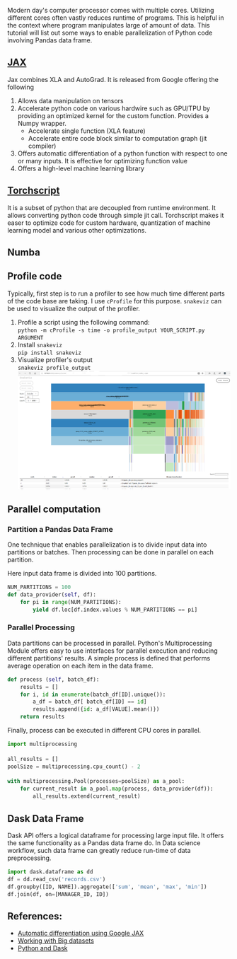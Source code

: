 Modern day's computer processor comes with multiple cores. Utilizing different cores often vastly reduces runtime of programs. This is helpful in the context where program manipulates large of amount of data. This tutorial will list out some ways to enable parallelization of Python code involving Pandas data frame.

## [JAX](https://github.com/google/jax)  
Jax combines XLA and AutoGrad. It is released from Google offering the following   
1. Allows data manipulation on tensors
2. Accelerate python code on various hardwire such as GPU/TPU by providing an optimized kernel for the custom function. Provides a Numpy wrapper.
    - Accelerate single function (XLA feature)
    - Accelerate entire code block similar to computation graph (jit compiler)  
3. Offers automatic differentiation of a python function with respect to one or many inputs. It is effective for optimizing function value  
4. Offers a high-level machine learning library  

## [Torchscript](https://pytorch.org/tutorials/beginner/Intro_to_TorchScript_tutorial.html)
It is a subset of python that are decoupled from runtime environment. It allows converting python code through simple jit call. Torchscript makes it easer to optimize code for custom hardware, quantization of machine learning model and various other optimizations.

## Numba

## Profile code
Typically, first step is to run a profiler to see how much time different parts of the code base are taking. I use `cProfile` for this purpose. `snakeviz` can be used to visualize the output of the profiler.  
1. Profile a script using the following command:  
`python -m cProfile -s time -o profile_output YOUR_SCRIPT.py ARGUMENT`
2. Install `snakeviz`  
`pip install snakeviz`
3. Visualize profiler's output  
`snakeviz profile_output`
![profile_output](/images/profile_output.png)  

## Parallel computation
### Partition a Pandas Data Frame
One technique that enables parallelization is to divide input data into partitions or batches. Then processing can be done in parallel on each partition.

Here input data frame is divided into 100 partitions.
```python
NUM_PARTITIONS = 100
def data_provider(self, df):
    for pi in range(NUM_PARTITIONS):
        yield df.loc[df.index.values % NUM_PARTITIONS == pi]
```  
### Parallel Processing
Data partitions can be processed in parallel. Python's Multiprocessing Module offers easy to use interfaces for parallel execution and reducing different partitions' results. A simple process is defined that performs average operation on each item in the data frame.

```python
def process (self, batch_df):
    results = []
    for i, id in enumerate(batch_df[ID].unique()):
        a_df = batch_df[ batch_df[ID] == id]
        results.append({id: a_df[VALUE].mean()})
    return results
```

Finally, process can be executed in different CPU cores in parallel.
```python
import multiprocessing

all_results = []
poolSize = multiprocessing.cpu_count() - 2

with multiprocessing.Pool(processes=poolSize) as a_pool:
    for current_result in a_pool.map(process, data_provider(df)):
        all_results.extend(current_result)
```

## Dask Data Frame
Dask API offers a logical dataframe for processing large input file. It offers the same functionality as a Pandas data frame do. In Data science workflow, such data frame can greatly reduce run-time of data preprocessing.
```python
import dask.dataframe as dd
df = dd.read_csv('records.csv')
df.groupby([ID, NAME]).aggregate(['sum', 'mean', 'max', 'min'])
df.join(df, on=[MANAGER_ID, ID])
```
## References:  
* [Automatic differentiation using Google JAX](https://jax.readthedocs.io/en/latest/notebooks/quickstart.html)
* [Working with Big datasets](https://www.kaggle.com/yuliagm/how-to-work-with-big-datasets-on-16g-ram-dask)
* [Python and Dask](https://towardsdatascience.com/trying-out-dask-dataframes-in-python-for-fast-data-analysis-in-parallel-aa960c18a915)
